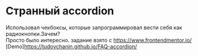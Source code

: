 #  Странный accordion
Использовал чекбоксы, которые запрограммировал вести себя как радиокнопки.Зачем?  
Просто было интересно. 
задание взято с https://www.frontendmentor.io/  
[Demo]https://tudovchanin.github.io/FAQ-accordion/
